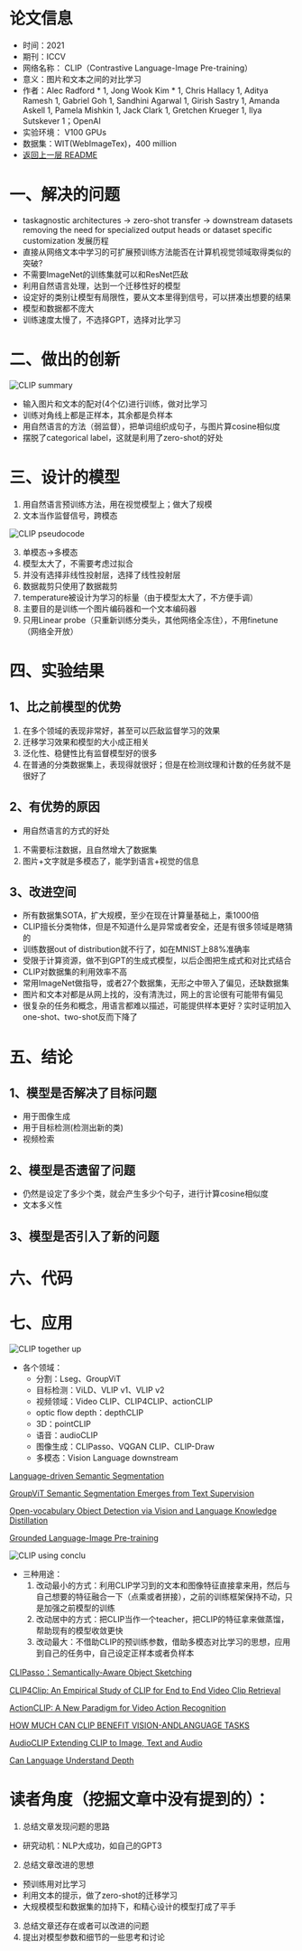 # 论文信息
- 时间：2021
- 期刊：ICCV
- 网络名称： CLIP（Contrastive Language-Image Pre-training）
- 意义：图片和文本之间的对比学习
- 作者：Alec Radford * 1, Jong Wook Kim * 1, Chris Hallacy 1, Aditya Ramesh 1, Gabriel Goh 1, Sandhini Agarwal 1, Girish Sastry 1, Amanda Askell 1, Pamela Mishkin 1, Jack Clark 1, Gretchen Krueger 1, Ilya Sutskever 1；OpenAI
- 实验环境： V100 GPUs
- 数据集：WIT(WebImageTex)，400 million
- [返回上一层 README](../README.md)
# 一、解决的问题
- taskagnostic architectures -> zero-shot transfer -> downstream datasets removing the need for specialized output heads or dataset specific customization 发展历程
- 直接从网络文本中学习的可扩展预训练方法能否在计算机视觉领域取得类似的突破?
- 不需要ImageNet的训练集就可以和ResNet匹敌
- 利用自然语言处理，达到一个迁移性好的模型
- 设定好的类别让模型有局限性，要从文本里得到信号，可以拼凑出想要的结果
- 模型和数据都不庞大
- 训练速度太慢了，不选择GPT，选择对比学习

# 二、做出的创新

![CLIP summary](../pictures/CLIP/CLIP%20summary.png)

- 输入图片和文本的配对(4个亿)进行训练，做对比学习
- 训练对角线上都是正样本，其余都是负样本
- 用自然语言的方法（弱监督），把单词组织成句子，与图片算cosine相似度
- 摆脱了categorical label，这就是利用了zero-shot的好处
# 三、设计的模型
1. 用自然语言预训练方法，用在视觉模型上；做大了规模
2. 文本当作监督信号，跨模态

![CLIP pseudocode](../pictures/CLIP/CLIP%20pseudocode.png)

3. 单模态->多模态
4. 模型太大了，不需要考虑过拟合
5. 并没有选择非线性投射层，选择了线性投射层
6. 数据裁剪只使用了数据裁剪
7. temperature被设计为学习的标量（由于模型太大了，不方便手调）
8. 主要目的是训练一个图片编码器和一个文本编码器
9. 只用Linear probe（只重新训练分类头，其他网络全冻住），不用finetune（网络全开放）
# 四、实验结果
## 1、比之前模型的优势
1. 在多个领域的表现非常好，甚至可以匹敌监督学习的效果
2. 迁移学习效果和模型的大小成正相关
3. 泛化性、稳健性比有监督模型好的很多
4. 在普通的分类数据集上，表现得就很好；但是在检测纹理和计数的任务就不是很好了
## 2、有优势的原因
- 用自然语言的方式的好处
1. 不需要标注数据，且自然增大了数据集
2. 图片+文字就是多模态了，能学到语言+视觉的信息
## 3、改进空间
- 所有数据集SOTA，扩大规模，至少在现在计算量基础上，乘1000倍
- CLIP擅长分类物体，但是不知道什么是异常或者安全，还是有很多领域是瞎猜的
- 训练数据out of distribution就不行了，如在MNIST上88%准确率
- 受限于计算资源，做不到GPT的生成式模型，以后企图把生成式和对比式结合
- CLIP对数据集的利用效率不高
- 常用ImageNet做指导，或者27个数据集，无形之中带入了偏见，还缺数据集
- 图片和文本对都是从网上找的，没有清洗过，网上的言论很有可能带有偏见
- 很复杂的任务和概念，用语言都难以描述，可能提供样本更好？实时证明加入one-shot、two-shot反而下降了

# 五、结论
## 1、模型是否解决了目标问题
- 用于图像生成
- 用于目标检测(检测出新的类)
- 视频检索
## 2、模型是否遗留了问题
- 仍然是设定了多少个类，就会产生多少个句子，进行计算cosine相似度
- 文本多义性

## 3、模型是否引入了新的问题

# 六、代码

# 七、应用

![CLIP together up](../pictures/CLIP/CLIP%20together%20up.png)

- 各个领域：
    - 分割：Lseg、GroupViT
    - 目标检测：ViLD、VLIP v1、VLIP v2
    - 视频领域：Video CLIP、CLIP4CLIP、actionCLIP
    - optic flow depth：depthCLIP
    - 3D：pointCLIP
    - 语音：audioCLIP
    - 图像生成：CLIPasso、VQGAN CLIP、CLIP-Draw
    - 多模态：Vision Language downstream

[Language-driven Semantic Segmentation](../CV%20Transformer/Language-driven%20Semantic%20Segmentation.md)

[GroupViT Semantic Segmentation Emerges from Text Supervision](../CV%20Transformer/GroupViT%20Semantic%20Segmentation%20Emerges%20from%20Text%20Supervision.md)

[Open-vocabulary Object Detection via Vision and Language Knowledge Distillation](../CV%20Transformer/Open-vocabulary%20Object%20Detection%20via%20Vision%20and%20Language%20Knowledge%20Distillation.md)

[Grounded Language-Image Pre-training](../CV%20Transformer/Grounded%20Language-Image%20Pre-training.md)

![CLIP using conclu](../pictures/CLIP/CLIP%20using%20conclu.png)

- 三种用途：
    1. 改动最小的方式：利用CLIP学习到的文本和图像特征直接拿来用，然后与自己想要的特征融合一下（点乘或者拼接），之前的训练框架保持不动，只是加强之前模型的训练
    2. 改动居中的方式：把CLIP当作一个teacher，把CLIP的特征拿来做蒸馏，帮助现有的模型收敛更快
    3. 改动最大：不借助CLIP的预训练参数，借助多模态对比学习的思想，应用到自己的任务中，自己设定正样本或者负样本

[CLIPasso：Semantically-Aware Object Sketching](../CV%20Transformer/CLIPasso%EF%BC%9ASemantically-Aware%20Object%20Sketching.md)

[CLIP4Clip: An Empirical Study of CLIP for End to End Video Clip Retrieval](../CV%20Transformer/CLIP4Clip%20An%20Empirical%20Study%20of%20CLIP%20for%20End%20to%20End%20Video%20Clip%20Retrieval.md)

[ActionCLIP: A New Paradigm for Video Action Recognition](../CV%20Transformer/ActionCLIP%20A%20New%20Paradigm%20for%20Video%20Action%20Recognition.md)

[HOW MUCH CAN CLIP BENEFIT VISION-ANDLANGUAGE TASKS](../CV%20Transformer/HOW%20MUCH%20CAN%20CLIP%20BENEFIT%20VISION-ANDLANGUAGE%20TASKS.md)

[AudioCLIP Extending CLIP to Image, Text and Audio](../CV%20Transformer/ActionCLIP%20A%20New%20Paradigm%20for%20Video%20Action%20Recognition.md)

[Can Language Understand Depth](../CV%20Transformer/Can%20Language%20Understand%20Depth.md)

# 读者角度（挖掘文章中没有提到的）：
1. 总结文章发现问题的思路
- 研究动机：NLP大成功，如自己的GPT3
2. 总结文章改进的思想
- 预训练用对比学习
- 利用文本的提示，做了zero-shot的迁移学习
- 大规模模型和数据集的加持下，和精心设计的模型打成了平手
3. 总结文章还存在或者可以改进的问题
4. 提出对模型参数和细节的一些思考和讨论
